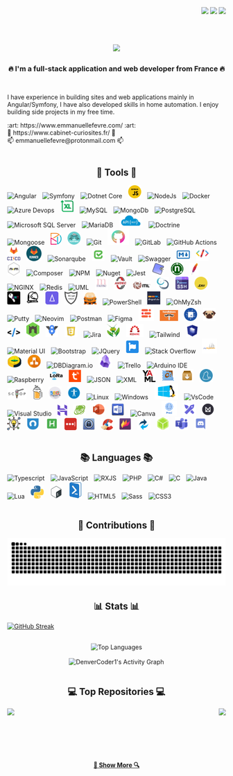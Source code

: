 <div align="right">
  <img src="https://visitor-badge.laobi.icu/badge?page_id=EmmanuelLefevre.EmmanuelLefevre" />
  <img src="https://img.shields.io/github/last-commit/EmmanuelLefevre/EmmanuelLefevre" />
  <img src="https://github.com/EmmanuelLefevre/EmmanuelLefevre/workflows/workflows/badge.svg" />
</div>

<br>

<h1 align="center">
  <img src="https://readme-typing-svg.herokuapp.com?font=Seaweed+Script&size=48&duration=4000&pause=1000&color=81007F&center=true&vCenter=true&width=550&height=70&lines=Hello+There&nbsp;!+👋;+I'm+Emmanuel+Lefevre&nbsp;!;" />
</h1>

<h3 align="center">🔥 I'm a full-stack application and web developer from France 🔥</h3>

<br/>

I have experience in building sites and web applications mainly in Angular/Symfony, I have also developed skills in home automation. I enjoy building side projects in my free time.

<div align="left">
  :art: https://www.emmanuellefevre.com/ :art:
  <br>
  🤖 https://www.cabinet-curiosites.fr/ 🤖
  <br>
  📫 emmanuellefevre@protonmail.com 📫
</div>

<br>

<div align="center">
  <h2>🧰  Tools  🧰</h2>
</div>
<div>
  <img alt="Angular" title="Angular" width="34px" style="padding-right:10px;" src="https://cdn.jsdelivr.net/gh/devicons/devicon@latest/icons/angular/angular-original.svg" />
  <img alt="Symfony" title="Symfony" width="30px" style="padding-right:10px;" src="https://cdn.jsdelivr.net/gh/devicons/devicon@latest/icons/symfony/symfony-original.svg" />
  <img alt="Dotnet Core" title="Dotnet Core" width="30px" style="padding-right:10px;" src="https://cdn.jsdelivr.net/gh/devicons/devicon@latest/icons/dotnetcore/dotnetcore-original.svg" />
  <img alt="Express" title="Express" width="30px" style="padding-right:10px;" src="https://raw.githubusercontent.com/EmmanuelLefevre/GitHubProfileIcons/main/express.png" />
  <img alt="NodeJs" title="NodeJs" width="30px" style="padding-right:10px;" src="https://cdn.jsdelivr.net/gh/devicons/devicon@latest/icons/nodejs/nodejs-original-wordmark.svg" />
  <img alt="Docker" title="Docker" width="30px" style="padding-right:10px;" src="https://cdn.jsdelivr.net/gh/devicons/devicon@latest/icons/docker/docker-original.svg" />
  <img alt="Azure Devops" title="Azure Devops" width="30px" style="padding-right:10px;" src="https://cdn.jsdelivr.net/gh/devicons/devicon@latest/icons/azuredevops/azuredevops-original.svg" />
  <img alt="XebiaLabs" title="XebiaLabs" width="30px" style="padding-right:10px;" src="https://raw.githubusercontent.com/EmmanuelLefevre/GitHubProfileIcons/main/xebialabs.png" />
  <img alt="MySQL" title="MySQL" width="30px" style="padding-right:10px;" src="https://cdn.jsdelivr.net/gh/devicons/devicon@latest/icons/mysql/mysql-original.svg" />
  <img alt="MongoDb" title="MongoDb" width="30px" style="padding-right:10px;" src="https://cdn.jsdelivr.net/gh/devicons/devicon@latest/icons/mongodb/mongodb-original.svg" />
  <img alt="PostgreSQL" title="PostgreSQL" width="30px" style="padding-right:10px;" src="https://cdn.jsdelivr.net/gh/devicons/devicon@latest/icons/postgresql/postgresql-original.svg" />
  <img alt="Microsoft SQL Server" title="Microsoft SQL Server" width="30px" style="padding-right:10px;" src="https://cdn.jsdelivr.net/gh/devicons/devicon@latest/icons/microsoftsqlserver/microsoftsqlserver-original.svg" />
  <img alt="MariaDB" title="MariaDB" width="30px" style="padding-right:10px;" src="https://cdn.jsdelivr.net/gh/devicons/devicon@latest/icons/mariadb/mariadb-original.svg" />
  <img alt="API REST" title="API REST" width="54px" style="padding-right:10px;" src="https://raw.githubusercontent.com/EmmanuelLefevre/GitHubProfileIcons/main/rest.png" />
  <img alt="Doctrine" title="Doctrine" width="30px" style="padding-right:10px;" src="https://cdn.jsdelivr.net/gh/devicons/devicon@latest/icons/doctrine/doctrine-original.svg" />
  <img alt="Mongoose" title="Mongoose" width="30px" style="padding-right:10px;" src="https://cdn.jsdelivr.net/gh/devicons/devicon@latest/icons/mongoose/mongoose-original.svg" />
  <img alt="Dapper" title="Dapper" width="25px" style="padding-right:10px;" src="https://raw.githubusercontent.com/EmmanuelLefevre/GitHubProfileIcons/main/dapper.png" />
  <img alt="ApiPlatform" title="ApiPlatform" width="30px" style="padding-right:10px;" src="https://raw.githubusercontent.com/EmmanuelLefevre/GitHubProfileIcons/main/apiplatform.svg" />
  <img alt="Git" title="Git" width="30px" style="padding-right:10px;" src="https://cdn.jsdelivr.net/gh/devicons/devicon@latest/icons/git/git-original.svg" />
  <img alt="GitHub" title="GitHub" width="50px" style="padding-right:10px;" src="https://raw.githubusercontent.com/EmmanuelLefevre/GitHubProfileIcons/main/github.png" />
  <img alt="GitLab" title="GitLab" width="30px" style="padding-right:10px;" src="https://cdn.jsdelivr.net/gh/devicons/devicon@latest/icons/gitlab/gitlab-original.svg" />
  <img alt="GitHub Actions" title="GitHub Actions" width="30px" style="padding-right:10px;" src="https://cdn.jsdelivr.net/gh/devicons/devicon@latest/icons/githubactions/githubactions-original.svg" />
  <img alt="GitLab CICD" title="GitLab CICD" width="30px" style="padding-right:10px;" src="https://raw.githubusercontent.com/EmmanuelLefevre/GitHubProfileIcons/main/gitlabcicd.png" />
  <img alt="GitLab Runner" title="GitLab Runner" width="35px" style="padding-right:10px;" src="https://raw.githubusercontent.com/EmmanuelLefevre/GitHubProfileIcons/main/gitlabrunner.png" />
  <img alt="Sonarqube" title="Sonarqube" width="40px" style="padding-right:10px;" src="https://cdn.jsdelivr.net/gh/devicons/devicon@latest/icons/sonarqube/sonarqube-plain-wordmark.svg" />
  <img alt="Checkmarx" title="Checkmarx" width="30px" style="padding-right:10px;" src="https://raw.githubusercontent.com/EmmanuelLefevre/GitHubProfileIcons/main/checkmarx.svg" />
  <img alt="Vault" title="Vault" width="30px" style="padding-right:10px;" src="https://cdn.jsdelivr.net/gh/devicons/devicon@latest/icons/vault/vault-original.svg" />
  <img alt="Swagger" title="Swagger" width="30px" style="padding-right:10px;" src="https://cdn.jsdelivr.net/gh/devicons/devicon@latest/icons/swagger/swagger-original.svg" />
  <img alt="Markdown" title="Markdown" width="30px" style="padding-right:10px;" src="https://raw.githubusercontent.com/EmmanuelLefevre/GitHubProfileIcons/main/markdown.png" />
  <img alt="Compodoc" title="Compodoc" width="30px" style="padding-right:10px;" src="https://raw.githubusercontent.com/EmmanuelLefevre/GitHubProfileIcons/main/compodoc.svg" />
  <img alt="NVM" title="NVM" width="30px" style="padding-right:10px;" src="https://raw.githubusercontent.com/EmmanuelLefevre/GitHubProfileIcons/main/nvm.png" />
  <img alt="Composer" title="Composer" width="30px" style="padding-right:10px;" src="https://cdn.jsdelivr.net/gh/devicons/devicon@latest/icons/composer/composer-original.svg" />
  <img alt="NPM" title="NPM" width="30px" style="padding-right:10px;" src="https://cdn.jsdelivr.net/gh/devicons/devicon@latest/icons/npm/npm-original-wordmark.svg" />
  <img alt="Nuget" title="Nuget" width="30px" style="padding-right:10px;" src="https://cdn.jsdelivr.net/gh/devicons/devicon@latest/icons/nuget/nuget-original.svg" />
  <img alt="Jest" title="Jest" width="30px" style="padding-right:10px;" src="https://cdn.jsdelivr.net/gh/devicons/devicon@latest/icons/jest/jest-plain.svg" />
  <img alt="PHPUnit" title="PHPUnit" width="30px" style="padding-right:10px;" src="https://raw.githubusercontent.com/EmmanuelLefevre/GitHubProfileIcons/main/phpunit.svg"  />
  <img alt="NUnit" title="NUnit" width="30px" style="padding-right:10px;" src="https://raw.githubusercontent.com/EmmanuelLefevre/GitHubProfileIcons/main/nunit.png"  />
  <img alt="Apache" title="Apache" width="20px" style="padding-right:10px;" src="https://raw.githubusercontent.com/EmmanuelLefevre/GitHubProfileIcons/main/apache.png" />
  <img alt="NGINX" title="NGINX" width="30px" style="padding-right:10px;" src="https://cdn.jsdelivr.net/gh/devicons/devicon@latest/icons/nginx/nginx-original.svg" />
  <img alt="Redis" title="Redis" width="30px" style="padding-right:10px;" src="https://cdn.jsdelivr.net/gh/devicons/devicon@latest/icons/redis/redis-original.svg" />
  <img alt="UML" title="UML" width="30px" style="padding-right:10px;" src="https://cdn.jsdelivr.net/gh/devicons/devicon@latest/icons/unifiedmodelinglanguage/unifiedmodelinglanguage-original.svg" />
  <img alt="Merise" title="Merise" width="30px" style="padding-right:10px;" src="https://raw.githubusercontent.com/EmmanuelLefevre/GitHubProfileIcons/main/merise.png" />
  <img alt="AMDEC" title="AMDEC" width="30px" style="padding-right:10px;" src="https://raw.githubusercontent.com/EmmanuelLefevre/GitHubProfileIcons/main/amdec.png" />
  <img alt="ITIL" title="ITIL" width="40px" style="padding-right:10px;" src="https://raw.githubusercontent.com/EmmanuelLefevre/GitHubProfileIcons/main/itil.png" />
  <img alt="SCRUM" title="SCRUM" width="30px" style="padding-right:10px;" src="https://raw.githubusercontent.com/EmmanuelLefevre/GitHubProfileIcons/main/scrum.svg" />
  <img alt="SSH" title="SSH" width="30px" style="padding-right:10px;" src="https://raw.githubusercontent.com/EmmanuelLefevre/GitHubProfileIcons/main/ssh.png" />
  <img alt="DotEnv" title="DotEnv" width="30px" style="padding-right:10px;" src="https://raw.githubusercontent.com/EmmanuelLefevre/GitHubProfileIcons/main/dotenv.png" />
  <img alt="JWT" title="JWT" width="30px" style="padding-right:10px;" src="https://raw.githubusercontent.com/EmmanuelLefevre/GitHubProfileIcons/main/jwt.png" />
  <img alt="Helmet" title="Helmet" width="30px" style="padding-right:10px;" src="https://raw.githubusercontent.com/EmmanuelLefevre/GitHubProfileIcons/main/helmet.png" />
  <img alt="Argon2" title="Argon2" width="30px" style="padding-right:10px;" src="https://raw.githubusercontent.com/EmmanuelLefevre/GitHubProfileIcons/main/argon2.png" />
  <img alt="Bcrypt" title="Bcrypt" width="30px" style="padding-right:10px;" src="https://raw.githubusercontent.com/EmmanuelLefevre/GitHubProfileIcons/main/bcrypt.png" />
  <img alt="Nelmio Core" title="Nelmio Core" width="30px" style="padding-right:10px;" src="https://raw.githubusercontent.com/EmmanuelLefevre/GitHubProfileIcons/main/nelmio.png" />
  <img alt="PowerShell" title="PowerShell" width="30px" style="padding-right:10px;" src="https://cdn.jsdelivr.net/gh/devicons/devicon@latest/icons/powershell/powershell-original.svg" />
  <img alt="Oh-My-Posh" title="Oh-My-Posh" width="30px" style="padding-right:10px;" src="https://raw.githubusercontent.com/EmmanuelLefevre/GitHubProfileIcons/main/ohmyposh.png" />
  <img alt="OhMyZsh" title="OhMyZsh" width="30px" style="padding-right:10px;" src="https://cdn.jsdelivr.net/gh/devicons/devicon@latest/icons/ohmyzsh/ohmyzsh-original.svg" />
  <img alt="Putty" title="Putty" width="30px" style="padding-right:10px;" src="https://cdn.jsdelivr.net/gh/devicons/devicon@latest/icons/putty/putty-original.svg" />
  <img alt="Neovim" title="Neovim" width="30px" style="padding-right:10px;" src="https://cdn.jsdelivr.net/gh/devicons/devicon@latest/icons/neovim/neovim-original.svg" />
  <img alt="Postman" title="Postman" width="30px" style="padding-right:10px;" src="https://cdn.jsdelivr.net/gh/devicons/devicon@latest/icons/postman/postman-original.svg" />
  <img alt="Figma" title="Figma" width="30px" style="padding-right:10px;" src="https://cdn.jsdelivr.net/gh/devicons/devicon@latest/icons/figma/figma-original.svg" />
  <img alt="MJML" title="MJML" width="35px" style="padding-right:10px;" src="https://raw.githubusercontent.com/EmmanuelLefevre/GitHubProfileIcons/main/mjml.png" />
  <img alt="Handlebars" title="Handlebars" width="42px" style="padding-right:10px;" src="https://raw.githubusercontent.com/EmmanuelLefevre/GitHubProfileIcons/main/handlebars.png" />
  <img alt="EJS" title="EJS" width="30px" style="padding-right:10px;" src="https://raw.githubusercontent.com/EmmanuelLefevre/GitHubProfileIcons/main/ejs.png" />
  <img alt="Pug" title="Pug" width="30px" style="padding-right:10px;" src="https://raw.githubusercontent.com/EmmanuelLefevre/GitHubProfileIcons/main/pug.svg" />
  <img alt="HTMX" title="HTMX" width="30px" style="padding-right:10px;" src="https://raw.githubusercontent.com/EmmanuelLefevre/GitHubProfileIcons/main/htmx.png" />
  <img alt="Nodemon" title="Nodemon" width="30px" style="padding-right:10px;" src="https://raw.githubusercontent.com/EmmanuelLefevre/GitHubProfileIcons/main/nodemon.svg" />
  <img alt="V8 Engine" title="V8 Engine" width="30px" style="padding-right:10px;" src="https://raw.githubusercontent.com/EmmanuelLefevre/GitHubProfileIcons/main/v8engine.png" />
  <img alt="ECMA Script 8" title="ECMA Script 8" width="30px" style="padding-right:10px;" src="https://raw.githubusercontent.com/EmmanuelLefevre/GitHubProfileIcons/main/es8.png" />
  <img alt="Jira" title="Jira" width="30px" style="padding-right:10px;" src="https://cdn.jsdelivr.net/gh/devicons/devicon@latest/icons/jira/jira-original.svg" />
  <img alt="Mantis" title="Mantis" width="30px" style="padding-right:10px;" src="https://raw.githubusercontent.com/EmmanuelLefevre/GitHubProfileIcons/main/mantis.png" />
  <img alt="Redmine" title="Redmine" width="40px" style="padding-right:10px;" src="https://raw.githubusercontent.com/EmmanuelLefevre/GitHubProfileIcons/main/redmine.png" />
  <img alt="Tailwind" title="Tailwind" width="30px" style="padding-right:10px;" src="https://cdn.jsdelivr.net/gh/devicons/devicon@latest/icons/tailwindcss/tailwindcss-original.svg" />
  <img alt="Angular Material" title="Angular Material" width="30px" style="padding-right:10px;" src="https://raw.githubusercontent.com/EmmanuelLefevre/GitHubProfileIcons/main/angular_material.png" />
  <img alt="Material UI" title="Material UI" width="30px" style="padding-right:10px;" src="https://cdn.jsdelivr.net/gh/devicons/devicon@latest/icons/materialui/materialui-original.svg" />
  <img alt="Bootstrap" title="Bootstrap" width="30px" style="padding-right:10px;" src="https://cdn.jsdelivr.net/gh/devicons/devicon@latest/icons/bootstrap/bootstrap-original-wordmark.svg" />
  <img alt="JQuery" title="JQuery" width="30px" style="padding-right:10px;" src="https://cdn.jsdelivr.net/gh/devicons/devicon@latest/icons/jquery/jquery-plain-wordmark.svg" />
  <img alt="Fontawesome" title="Fontawesome" width="30px" style="padding-right:10px;" src="https://raw.githubusercontent.com/EmmanuelLefevre/GitHubProfileIcons/main/fontawesome.png" />
  <img alt="Stack Overflow" title="Stack Overflow" width="30px" style="padding-right:10px;" src="https://cdn.jsdelivr.net/gh/devicons/devicon@latest/icons/stackoverflow/stackoverflow-original.svg" />
  <img alt="PHPMyAdmin" title="PHPMyAdmin" width="35px" style="padding-right:10px;" src="https://raw.githubusercontent.com/EmmanuelLefevre/GitHubProfileIcons/main/phpmyadmin.png" />
  <img alt="MongoDB Compass" title="MongoDB Compass" width="33px" style="padding-right:10px;" src="https://raw.githubusercontent.com/EmmanuelLefevre/GitHubProfileIcons/main/compass.png" />
  <img alt="Draw.io" title="Draw.io" width="30px" style="padding-right:10px;" src="https://raw.githubusercontent.com/EmmanuelLefevre/GitHubProfileIcons/main/drawio.png" />
  <img alt="DBDiagram.io" title="DBDiagram.io" width="30px" style="padding-right:10px;" src="https://raw.githubusercontent.com/EmmanuelLefevre/GitHubProfileIcons/main/dbdiagram.ico" />
  <img alt="Obsidian" title="Obsidian" width="30px" style="padding-right:10px;" src="https://raw.githubusercontent.com/EmmanuelLefevre/GitHubProfileIcons/main/obsidian.png" />
  <img alt="Trello" title="Trello" width="30px" style="padding-right:10px;" src="https://cdn.jsdelivr.net/gh/devicons/devicon@latest/icons/trello/trello-original.svg" />
  <img alt="Arduino IDE" title="Arduino IDE" width="30px" style="padding-right:10px;" src="https://cdn.jsdelivr.net/gh/devicons/devicon@latest/icons/arduino/arduino-original.svg" />
  <img alt="Raspberry" title="Raspberry" width="30px" style="padding-right:10px;" src="https://cdn.jsdelivr.net/gh/devicons/devicon@latest/icons/raspberrypi/raspberrypi-original.svg" />
  <img alt="Lora" title="Lora" width="30px" style="padding-right:10px;" src="https://raw.githubusercontent.com/EmmanuelLefevre/GitHubProfileIcons/main/lora.png" />
  <img alt="Tuya" title="Tuya" width="28px" style="padding-right:10px;" src="https://raw.githubusercontent.com/EmmanuelLefevre/GitHubProfileIcons/main/tuya.png" />
  <img alt="JSON" title="JSON" width="30px" style="padding-right:10px;" src="https://cdn.jsdelivr.net/gh/devicons/devicon@latest/icons/json/json-original.svg" />
  <img alt="XML" title="XML" width="30px" style="padding-right:10px;" src="https://cdn.jsdelivr.net/gh/devicons/devicon@latest/icons/xml/xml-original.svg" />
  <img alt="YAML" title="YAML" width="30px" style="padding-right:10px;" src="https://raw.githubusercontent.com/EmmanuelLefevre/GitHubProfileIcons/main/yaml.png" />
  <img alt="Chocolatey" title="Chocolatey" width="30px" style="padding-right:10px;" src="https://raw.githubusercontent.com/EmmanuelLefevre/GitHubProfileIcons/main/chocolatey.png" />
  <img alt="Winget" title="Winget" width="30px" style="padding-right:10px;" src="https://raw.githubusercontent.com/EmmanuelLefevre/GitHubProfileIcons/main/winget.png" />
  <img alt="Yarn" title="Yarn" width="30px" style="padding-right:10px;" src="https://raw.githubusercontent.com/EmmanuelLefevre/GitHubProfileIcons/main/yarn.png" />
  <img alt="Scoop" title="Scoop" width="45px" style="padding-right:10px;" src="https://raw.githubusercontent.com/EmmanuelLefevre/GitHubProfileIcons/main/scoop.png" />
  <img alt="Homebrew" title="Homebrew" width="22px" style="padding-right:10px;" src="https://raw.githubusercontent.com/EmmanuelLefevre/GitHubProfileIcons/main/homebrew.png" />
  <img alt="SEO" title="SEO" width="30px" style="padding-right:10px;" src="https://raw.githubusercontent.com/EmmanuelLefevre/GitHubProfileIcons/main/seo.png" />
  <img alt="Accessibility" title="Accessibility" width="30px" style="padding-right:10px;" src="https://raw.githubusercontent.com/EmmanuelLefevre/GitHubProfileIcons/main/accessibility.png" />
  <img alt="Linux" title="Linux" width="30px" style="padding-right:10px;" src="https://cdn.jsdelivr.net/gh/devicons/devicon@latest/icons/linux/linux-original.svg" />
  <img alt="Windows" title="Windows" width="30px" style="padding-right:10px;" src="https://cdn.jsdelivr.net/gh/devicons/devicon@latest/icons/windows11/windows11-original.svg" />
  <img alt="WSL2" title="WSL2" width="55px" style="padding-right:10px;" src="https://raw.githubusercontent.com/EmmanuelLefevre/GitHubProfileIcons/main/wsl2.png" />
  <img alt="VsCode" title="VsCode" width="30px" style="padding-right:10px;" src="https://cdn.jsdelivr.net/gh/devicons/devicon@latest/icons/vscode/vscode-original.svg" />
  <img alt="Visual Studio" title="Visual Studio" width="30px" style="padding-right:10px;" src="https://cdn.jsdelivr.net/gh/devicons/devicon@latest/icons/visualstudio/visualstudio-original.svg" />
  <img alt="Hostinger" title="Hostinger" width="22px" style="padding-right:10px;" src="https://raw.githubusercontent.com/EmmanuelLefevre/GitHubProfileIcons/main/hostinger.svg" />
  <img alt="PlanetHoster" title="PlanetHoster" width="30px" style="padding-right:10px;" src="https://raw.githubusercontent.com/EmmanuelLefevre/GitHubProfileIcons/main/planethoster.png" />
  <img alt="PowerPoint" title="PowerPoint" width="30px" style="padding-right:10px;" src="https://raw.githubusercontent.com/EmmanuelLefevre/GitHubProfileIcons/main/powerpoint.svg" />
  <img alt="Word" title="Word" width="30px" style="padding-right:10px;" src="https://raw.githubusercontent.com/EmmanuelLefevre/GitHubProfileIcons/main/word.svg" />
  <img alt="Canva" title="Canva" width="30px" style="padding-right:10px;" src="https://cdn.jsdelivr.net/gh/devicons/devicon@latest/icons/canva/canva-original.svg" />
  <img alt="Prezi" title="Prezi" width="35px" style="padding-right:10px;" src="https://raw.githubusercontent.com/EmmanuelLefevre/GitHubProfileIcons/main/prezi.svg" />
  <img alt="Excalidraw" title="Excalidraw" width="30px" style="padding-right:10px;" src="https://raw.githubusercontent.com/EmmanuelLefevre/GitHubProfileIcons/main/excalidraw.png" />
  <img alt="Milanote" title="Milanote" width="30px" style="padding-right:10px;" src="https://raw.githubusercontent.com/EmmanuelLefevre/GitHubProfileIcons/main/milanote.png" />
  <img alt="Mindmaps" title="Mindmaps" width="30px" style="padding-right:10px;" src="https://raw.githubusercontent.com/EmmanuelLefevre/GitHubProfileIcons/main/mindmaps.png" />
  <img alt="Useforge Persona" title="Useforge Persona" width="30px" style="padding-right:10px;" src="https://raw.githubusercontent.com/EmmanuelLefevre/GitHubProfileIcons/main/useforge.png" />
  <img alt="Autohotkey" title="Autohotkey" width="30px" style="padding-right:10px;" src="https://raw.githubusercontent.com/EmmanuelLefevre/GitHubProfileIcons/main/autohotkey.png" />
  <img alt="LastPass" title="LastPass" width="28px" style="padding-right:10px;" src="https://raw.githubusercontent.com/EmmanuelLefevre/GitHubProfileIcons/main/lastpass.png" />
  <img alt="Keepass" title="Keepass" width="28px" style="padding-right:10px;" src="https://raw.githubusercontent.com/EmmanuelLefevre/GitHubProfileIcons/main/keepass.png" />
  <img alt="CCleaner" title="CCleaner" width="28px" style="padding-right:10px;" src="https://raw.githubusercontent.com/EmmanuelLefevre/GitHubProfileIcons/main/ccleaner.png" />
  <img alt="Flameshot" title="Flameshot" width="28px" style="padding-right:10px;" src="https://raw.githubusercontent.com/EmmanuelLefevre/GitHubProfileIcons/main/flameshot.png" />
  <img alt="Macrium Reflect" title="Macrium Reflect" width="30px" style="padding-right:10px;" src="https://raw.githubusercontent.com/EmmanuelLefevre/GitHubProfileIcons/main/macrium_reflect.png" />
  <img alt="Balena Etcher" title="Balena Etcher" width="30px" style="padding-right:10px;" src="https://raw.githubusercontent.com/EmmanuelLefevre/GitHubProfileIcons/main/balena_etcher.png" />
  <img alt="Teams" title="Teams" width="30px" style="padding-right:10px;" src="https://raw.githubusercontent.com/EmmanuelLefevre/GitHubProfileIcons/main/teams.png" />
  <img alt="Discord" title="Discord" width="30px" style="padding-right:10px;" src="https://raw.githubusercontent.com/EmmanuelLefevre/GitHubProfileIcons/main/discord.png" />
</div>

<br>

<div align="center">
  <h2>📚  Languages  📚</h2>
</div>
<div>
  <img alt="Typescript" title="Typescript" width="30px" style="padding-right:10px;" src="https://cdn.jsdelivr.net/gh/devicons/devicon@latest/icons/typescript/typescript-original.svg" />
  <img alt="JavaScript" title="JavaScript" width="30px" style="padding-right:10px;" src="https://cdn.jsdelivr.net/gh/devicons/devicon@latest/icons/javascript/javascript-original.svg" />
  <img alt="RXJS" title="RXJS" width="30px" style="padding-right:10px;" src="https://cdn.jsdelivr.net/gh/devicons/devicon@latest/icons/rxjs/rxjs-original.svg" />
  <img alt="PHP" title="PHP" width="30px" style="padding-right:10px;" src="https://cdn.jsdelivr.net/gh/devicons/devicon@latest/icons/php/php-original.svg" />
  <img alt="C#" title="C#" width="30px" style="padding-right:10px;" src="https://cdn.jsdelivr.net/gh/devicons/devicon@latest/icons/csharp/csharp-original.svg" />
  <img alt="C" title="C" width="30px" style="padding-right:10px;" src="https://cdn.jsdelivr.net/gh/devicons/devicon@latest/icons/c/c-original.svg" />
  <img alt="Java" title="Java" width="30px" style="padding-right:10px;" src="https://cdn.jsdelivr.net/gh/devicons/devicon@latest/icons/java/java-original.svg" />
  <img alt="Lua" title="Lua" width="30px" style="padding-right:10px;" src="https://cdn.jsdelivr.net/gh/devicons/devicon@latest/icons/lua/lua-original.svg" />
  <img alt="Python" title="Python" width="30px" style="padding-right:10px;" src="https://raw.githubusercontent.com/EmmanuelLefevre/GitHubProfileIcons/main/python.png" />
  <img alt="Bash Script" title="Bash Script" width="30px" style="padding-right:10px;" src="https://raw.githubusercontent.com/EmmanuelLefevre/GitHubProfileIcons/main/bash_script.png" />
  <img alt="Powershell Script" title="Powershell Script" width="30px" style="padding-right:10px;" src="https://raw.githubusercontent.com/EmmanuelLefevre/GitHubProfileIcons/main/powershell_script.png" />
  <img alt="HTML5" title="HTML5" width="30px" style="padding-right:10px;" src="https://cdn.jsdelivr.net/gh/devicons/devicon@latest/icons/html5/html5-original.svg" />
  <img alt="Sass" title="Sass" width="30px" style="padding-right:10px;" src="https://cdn.jsdelivr.net/gh/devicons/devicon@latest/icons/sass/sass-original.svg" />
  <img alt="CSS3" title="CSS3" width="30px" style="padding-right:10px;" src="https://cdn.jsdelivr.net/gh/devicons/devicon@latest/icons/css3/css3-original.svg" />
</div>

<br>

<div align="center">
  <h2>🎯  Contributions  🎯</h2>
  <img alt="snake eating my contributions" src="https://raw.githubusercontent.com/EmmanuelLefevre/EmmanuelLefevre/output/github-contribution-grid-snake.svg" />
</div>

<div align="center">
  <h2>📊  Stats  📊</h2>
</div>

[![GitHub Streak](https://github-readme-streak-stats.herokuapp.com?user=EmmanuelLefevre&border_radius=15&date_format=j%20M%5B%20Y%5D&card_width=1000&sideLabels=FE06A1&border=81007F)](https://git.io/streak-stats)<br>

<br>

<div align="center">
  <img src="https://github-readme-stats.vercel.app/api/top-langs/?username=emmanuellefevre&langs_count=12&layout=compact&theme=default&border_radius=15&border_color=81007F&size_weight=0.5&count_weight=0.5&exclude_repo=github-readme-stats&custom_title=Top%20%Languages&title_color=81007F" alt="Top Languages" />
</div>

<br>

<div align="center">
  <img alt="DenverCoder1's Activity Graph" src="https://github-readme-activity-graph.vercel.app/graph/?username=EmmanuelLefevre&bg_color=FFFFFF&color=81007F&title_color=81007F&line=81007F&point=fe06a1&custom_title=Contribution%20Graph&radius=15&days=30&grid=true&hide_border=true&area_color=81007F&area=true" /></a>
</div>

<br>

<div align="center">
  <h2>💻 Top Repositories 💻</h2>
</div>

<div width="100%" align="center">
  <a align="left" href="https://github.com/EmmanuelLefevre/EasyGarden" title="EasyGarden">
    <img align="left" height="115" src="https://github-readme-stats.vercel.app/api/pin/?username=EmmanuelLefevre&repo=EasyGarden&theme=default&bg_color=FFFFFF&text_color=696969&title_color=81007F&show_icons=true&icon_color=fe06a1&border_color=81007F&border_radius=15" />
  </a>
  <a align="right" href="https://github.com/EmmanuelLefevre/LeCabinetDeCuriosites" title="LeCabinetDeCuriosites">
    <img align="right" height="115" src="https://github-readme-stats.vercel.app/api/pin/?username=EmmanuelLefevre&repo=LeCabinetDeCuriosites&theme=default&bg_color=FFFFFF&text_color=696969&title_color=81007F&show_icons=true&icon_color=fe06a1&border_color=81007F&border_radius=15" />
  </a>
</div>

<br/><br/><br/><br/><br/><br/>

<h4 align="center">
  <a href="https://github.com/EmmanuelLefevre?tab=repositories" title="Show Repositories">🔎 Show More 🔍</a>
</h4>